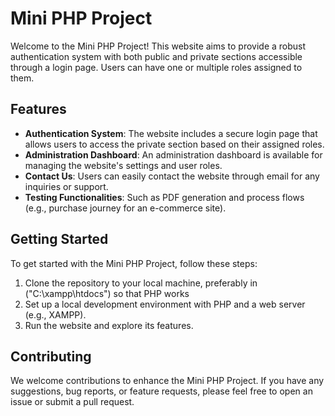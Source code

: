 # Mini PHP Project

Welcome to the Mini PHP Project! This website aims to provide a robust authentication system with both public and private sections accessible through a login page. Users can have one or multiple roles assigned to them.

## Features

- **Authentication System**: The website includes a secure login page that allows users to access the private section based on their assigned roles.
- **Administration Dashboard**: An administration dashboard is available for managing the website's settings and user roles.
- **Contact Us**: Users can easily contact the website through email for any inquiries or support.
- **Testing Functionalities**: Such as PDF generation and process flows (e.g., purchase journey for an e-commerce site).

## Getting Started

To get started with the Mini PHP Project, follow these steps:

1. Clone the repository to your local machine, preferably in ("C:\xampp\htdocs") so that PHP works
2. Set up a local development environment with PHP and a web server (e.g., XAMPP).
3. Run the website and explore its features.

## Contributing

We welcome contributions to enhance the Mini PHP Project. If you have any suggestions, bug reports, or feature requests, please feel free to open an issue or submit a pull request.
